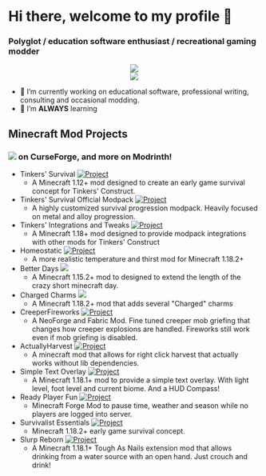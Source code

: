 # Hi there, welcome to my profile 👋

### Polyglot / education software enthusiast / recreational gaming modder
<div align="center">
    <img src="https://streak-stats.demolab.com/?user=wendall911&theme=dark" /><br/>
    <img src="https://github-readme-stats.vercel.app/api?username=wendall911&show_icons=true&theme=dark" />
</div>

- 🔭 I’m currently working on educational software, professional writing, consulting and occasional modding.
- 🌱 I’m **ALWAYS** learning

## Minecraft Mod Projects
### ![](http://cf.way2muchnoise.eu/author/full_wendall911_downloads.svg) on CurseForge, and more on Modrinth!
- Tinkers' Survival [![Project](http://cf.way2muchnoise.eu/full_294667_downloads.svg)](https://www.curseforge.com/minecraft/mc-mods/tinkersurvival)
  - A Minecraft 1.12+ mod designed to create an early game survival concept for Tinkers' Construct.
- Tinkers' Survival Official Modpack [![Project](http://cf.way2muchnoise.eu/full_320240_downloads.svg)](https://www.curseforge.com/minecraft/modpacks/tinkers-survival-official)
  - A highly customized survival progression modpack. Heavily focused on metal and alloy progression.
- Tinkers' Integrations and Tweaks [![Project](http://cf.way2muchnoise.eu/full_602680_downloads.svg)](https://www.curseforge.com/minecraft/mc-mods/tcintegrations)
  - A Minecraft 1.18+ mod designed to provide modpack integrations with other mods for Tinkers' Construct
- Homeostatic [![Project](http://cf.way2muchnoise.eu/full_634466_downloads.svg)](https://minecraft.curseforge.com/projects/634466)
  - A more realistic temperature and thirst mod for Minecraft 1.18.2+
- Better Days [![](http://cf.way2muchnoise.eu/full_895618_downloads.svg)](https://www.curseforge.com/minecraft/mc-mods/betterdays)
  - A Minecraft 1.15.2+ mod to designed to extend the length of the crazy short minecraft day.
- Charged Charms [![](http://cf.way2muchnoise.eu/full_682683_downloads.svg)](https://www.curseforge.com/minecraft/mc-mods/charged-charms)
  - A Minecraft 1.18.2+ mod that adds several "Charged" charms
- CreeperFireworks [![Project](http://cf.way2muchnoise.eu/full_1071230_downloads.svg)](https://minecraft.curseforge.com/projects/1071230)
  - A NeoForge and Fabric Mod. Fine tuned creeper mob griefing that changes how creeper explosions are handled. Fireworks still work even if mob griefing is disabled.
- ActuallyHarvest [![Project](http://cf.way2muchnoise.eu/full_1076278_downloads.svg)](https://minecraft.curseforge.com/projects/1076278)
  - A minecraft mod that allows for right click harvest that actually works without lib dependencies.
- Simple Text Overlay [![Project](http://cf.way2muchnoise.eu/full_321283_downloads.svg)](https://www.curseforge.com/minecraft/mc-mods/simpletextoverlay)
  - A Minecraft 1.18.1+ mod to provide a simple text overlay. With light level, foot level and current biome. And a HUD Compass!
- Ready Player Fun [![Project](http://cf.way2muchnoise.eu/full_322036_downloads.svg)](https://www.curseforge.com/minecraft/mc-mods/ready-player-fun)
  - Minecraft Forge Mod to pause time, weather and season while no players are logged into server.
- Survivalist Essentials [![Project](http://cf.way2muchnoise.eu/full_676800_downloads.svg)](https://minecraft.curseforge.com/projects/676800)
  - Minecraft 1.18.2+ early game survival concept.
- Slurp Reborn [![Project](http://cf.way2muchnoise.eu/full_620378_downloads.svg)](https://minecraft.curseforge.com/projects/620378)
  - A Minecraft 1.18.1+ Tough As Nails extension mod that allows drinking from a water source with an open hand. Just crouch and drink!
